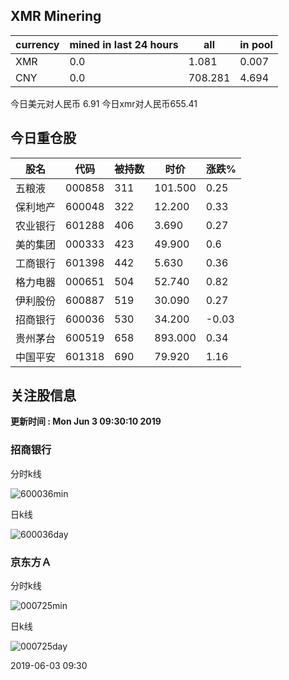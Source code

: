 ## XMR Minering

|currency|mined in last 24 hours|all|in pool|
|---|---|---|---|
|XMR|0.0|1.081|0.007|
|CNY|0.0|708.281|4.694|

今日美元对人民币 6.91	今日xmr对人民币655.41


## 今日重仓股 

|股名|代码|被持数|时价|涨跌%|
|---|---|---|---|---|
|五粮液|000858|311|101.500|0.25|
|保利地产|600048|322|12.200|0.33|
|农业银行|601288|406|3.690|0.27|
|美的集团|000333|423|49.900|0.6|
|工商银行|601398|442|5.630|0.36|
|格力电器|000651|504|52.740|0.82|
|伊利股份|600887|519|30.090|0.27|
|招商银行|600036|530|34.200|-0.03|
|贵州茅台|600519|658|893.000|0.34|
|中国平安|601318|690|79.920|1.16|

## 关注股信息
**更新时间 : Mon Jun  3 09:30:10 2019**
### 招商银行 
分时k线

![600036min](http://image.sinajs.cn/newchart/min/n/sh600036.gif)

日k线

![600036day](http://image.sinajs.cn/newchart/daily/n/sh600036.gif)

### 京东方Ａ 
分时k线

![000725min](http://image.sinajs.cn/newchart/min/n/sz000725.gif)

日k线

![000725day](http://image.sinajs.cn/newchart/daily/n/sz000725.gif)

2019-06-03 09:30